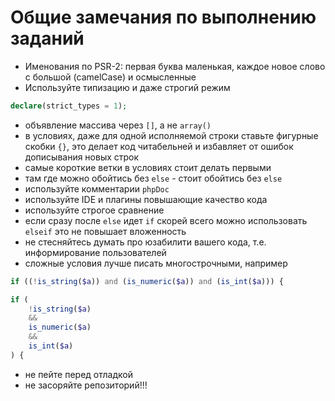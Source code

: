 # Общие замечания по выполнению заданий

* Именования по PSR-2: первая буква маленькая, каждое новое слово с большой (camelCase) и осмысленные
* Используйте типизацию и даже строгий режим 
```php
declare(strict_types = 1);
```
* объявление массива через `[]`, а не `array()`
* в условиях, даже для одной исполняемой строки ставьте фигурные скобки `{}`, это делает код читабельней и избавляет от ошибок дописывания новых строк
* самые короткие ветки в условиях стоит делать первыми
* там где можно обойтись без `else` - стоит обойтись без `else`
* используйте комментарии `phpDoc`
* используйте IDE и плагины повышающие качество кода
* используйте строгое сравнение
* если сразу после `else` идет `if` скорей всего можно использовать `elseif` это не повышает вложенность
* не стесняйтесь думать про юзабилити вашего кода, т.е. информирование пользователей
* сложные условия лучше писать многострочными, например
```php
if ((!is_string($a)) and (is_numeric($a)) and (is_int($a))) {

if (
    !is_string($a)
    &&
    is_numeric($a)
    &&
    is_int($a)
) {
```
* не пейте перед отладкой
* не засоряйте репозиторий!!!
